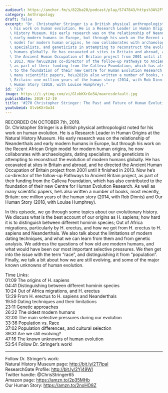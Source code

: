 ```yaml
---
audiourl: https://anchor.fm/s/822ba20/podcast/play/5747843/https%3A%2F%2Fd3ctxlq1ktw2nl.cloudfront.net%2Fproduction%2F2019-9-8%2F27155297-44100-2-4ae7d37963a29.m4a
category: Anthropology
draft: false
excerpt: "Dr. Christopher Stringer is a British physical anthropologist noted for\
  \ his work on human evolution. He is a Research Leader in Human Origins at the Natural\
  \ History Museum. His early research was on the relationship of Neanderthals and\
  \ early modern humans in Europe, but through his work on the Recent African Origin\
  \ model for modern human origins, he now collaborates with archaeologists, dating\
  \ specialists, and geneticists in attempting to reconstruct the evolution of modern\
  \ humans globally. He has excavated at sites in Britain and abroad, and he directed\
  \ the Ancient Human Occupation of Britain project from 2001 until it finished in\
  \ 2013. Now he\u2019s co-director of the follow-up Pathways to Ancient Britain project,\
  \ as part of their funding from the Calleva Foundation, which has also contributed\
  \ to the foundation of their new Centre for Human Evolution Research. As well as\
  \ many scientific papers, he\u2019s also written a number of books, most recently,\
  \ Britain: one million years of the human story (2014, with Rob Dinnis) and Our\
  \ Human Story (2018, with Louise Humphrey)."
id: '270'
image: https://i.ytimg.com/vi/GlvbKXrGo34/maxresdefault.jpg
publishDate: 2019-12-19
title: '#270 Christopher Stringer: The Past and Future of Human Evolution'
youtubeid: GlvbKXrGo34
---
```

<div class="timelinks">

RECORDED ON OCTOBER 7th, 2019.  
Dr. Christopher Stringer is a British physical anthropologist noted for his work on human evolution. He is a Research Leader in Human Origins at the Natural History Museum. His early research was on the relationship of Neanderthals and early modern humans in Europe, but through his work on the Recent African Origin model for modern human origins, he now collaborates with archaeologists, dating specialists, and geneticists in attempting to reconstruct the evolution of modern humans globally. He has excavated at sites in Britain and abroad, and he directed the Ancient Human Occupation of Britain project from 2001 until it finished in 2013. Now he’s co-director of the follow-up Pathways to Ancient Britain project, as part of their funding from the Calleva Foundation, which has also contributed to the foundation of their new Centre for Human Evolution Research. As well as many scientific papers, he’s also written a number of books, most recently, Britain: one million years of the human story (2014, with Rob Dinnis) and Our Human Story (2018, with Louise Humphrey).

In this episode, we go through some topics about our evolutionary history. We discuss what is the best account of our origins as H. sapiens; how hard it is to distinguish between different hominin species; Out of Africa migrations, particularly by H. erectus, and how we got from H. erectus to H. sapiens and Neanderthals. We also talk about the limitations of modern dating techniques, and what we can learn from them and from genetic analysis. We address the questions of how old are modern humans, and what would have been our most important selective pressures. We then get into the issue with the term “race”, and distinguishing it from “population”. Finally, we talk a bit about how we are still evolving, and some of the major known unknowns of human evolution.

Time Links:  
<time>01:09</time> The origins of H. sapiens  
<time>04:41</time> Distinguishing between different hominin species  
<time>10:24</time> Out of Africa migrations, and H. erectus  
<time>13:29</time> From H. erectus to H. sapiens and Neanderthals   
<time>19:50</time> Dating techniques and their limitations  
<time>23:11</time> Genetic approaches  
<time>26:22</time> The oldest modern humans  
<time>32:00</time> The main selective pressures during our evolution  
<time>33:36</time> Population vs. Race  
<time>37:02</time> Population differences, and cultural selection  
<time>39:31</time> Are we still evolving?  
<time>47:16</time> The known unknowns of human evolution  
<time>53:54</time> Follow Dr. Stringer’s work!

---

Follow Dr. Stringer’s work:  
Natural History Museum page: http://bit.ly/2T7IpaI  
ResearchGate Profile: http://bit.ly/2Yj49WI  
Twitter handle: @ChrisStringer65  
Amazon page: https://amzn.to/2p35MHb  
Our Human Story: https://amzn.to/2noHO8Z
</div>

